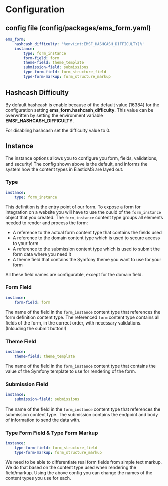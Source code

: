 # Configuration
## config file (config/packages/ems_form.yaml)
```yaml
ems_form:
    hashcash_difficulty: '%env(int:EMSF_HASHCASH_DIFFICULTY)%'
    instance:
        type: form_instance
        form-field: form
        theme-field: theme_template
        submission-field: submissions
        type-form-field: form_structure_field
        type-form-markup: form_structure_markup
```

## Hashcash Difficulty
By default hashcash is enable because of the default value (16384) for the configuration setting **ems_form.hashcash_difficulty**.
This value can be overwritten by setting the environment variable **EMSF_HASHCASH_DIFFICULTY**.

For disabling hashcash set the difficulty value to 0.

## Instance
The instance options allows you to configure you form, fields, validations, and security! The config shown above is the default, and informs the system how the content types in ElasticMS are layed out.

### Type

```yaml
instance:
    type: form_instance
```
This definition is the entry point of our form. To expose a form for integration on a website you will have to use the ouuid of the `form_instance` object that you created.
The `form_instance` content type groups all elements needed to render and process the form:

 * A reference to the actual form content type that contains the fields used
 * A reference to the domain content type which is used to secure access to your form
 * A reference to the submission content type which is used to submit the form data where you need it
 * A theme field that contains the Symfony theme you want to use for your form

 All these field names are configurable, except for the domain field.

### Form Field

```yaml
instance:
    form-field: form
```

The name of the field in the `form_instance` content type that references the form definition content type.
The referenced `form` content type contains all fields of the form, in the correct order, with necessary validations. (Inlcuding the submit button!)

### Theme Field

```yaml
instance:
    theme-field: theme_template
```

The name of the field in the `form_instance` content type that contains the value of the Symfony template to use for rendering of the form.

### Submission Field

```yaml
instance:
    submission-field: submissions
```

The name of the field in the `form_instance` content type that references the submission content type. The submission contains the endpoint and body of information to send the data with.

### Type Form Field & Type Form Markup

```yaml
instance:
    type-form-field: form_structure_field
    type-form-markup: form_structure_markup
```

We need to be able to differentiate real form fields from simple text markup. We do that based on the content type used when rendering the field/markup. Using the above config you can change the names of the content types you use for each.